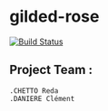 # gilded-rose

[![Build Status](https://travis-ci.org/neitge/gilded_DAN.svg?branch=master)](https://travis-ci.org/neitge/gilded_DAN)



## Project Team : 

    .CHETTO Reda
    .DANIERE Clément 